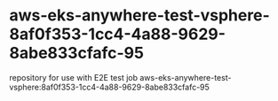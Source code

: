 # aws-eks-anywhere-test-vsphere-8af0f353-1cc4-4a88-9629-8abe833cfafc-95
repository for use with E2E test job aws-eks-anywhere-test-vsphere:8af0f353-1cc4-4a88-9629-8abe833cfafc-95
